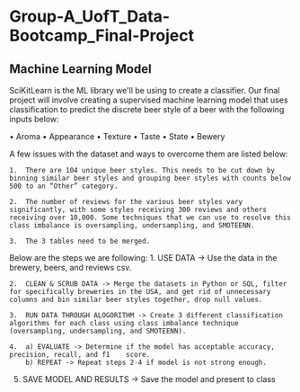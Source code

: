 # Group-A_UofT_Data-Bootcamp_Final-Project

## Machine Learning Model

SciKitLearn is the ML library we'll be using to create a classifier. Our final project will involve creating a supervised machine learning model that uses classification to predict the discrete beer style of a beer with the following inputs below:

•	Aroma
•	Appearance
•	Texture
•	Taste
•	State
•	Bewery

A few issues with the dataset and ways to overcome them are listed below:

    1.	There are 104 unique beer styles. This needs to be cut down by binning similar beer styles and grouping beer styles with counts below 500 to an “Other” category.

    2.	The number of reviews for the various beer styles vary significantly, with some styles receiving 300 reviews and others receiving over 10,000. Some techniques that we can use to resolve this class imbalance is oversampling, undersampling, and SMOTEENN.

    3.	The 3 tables need to be merged.

Below are the steps we are following:
    1.	USE DATA -> Use the data in the brewery, beers, and reviews csv.

    2.	CLEAN & SCRUB DATA -> Merge the datasets in Python or SQL, filter for specifically breweries in the USA, and get rid of unnecessary columns and bin similar beer styles together, drop null values.

    3.	RUN DATA THROUGH ALOGORITHM -> Create 3 different classification algorithms for each class using class imbalance technique (oversampling, undersampling, and SMOTEENN).

    4.	a) EVALUATE -> Determine if the model has acceptable accuracy, precision, recall, and f1    score.
        b) REPEAT -> Repeat steps 2-4 if model is not strong enough.

5.	SAVE MODEL AND RESULTS -> Save the model and present to class

